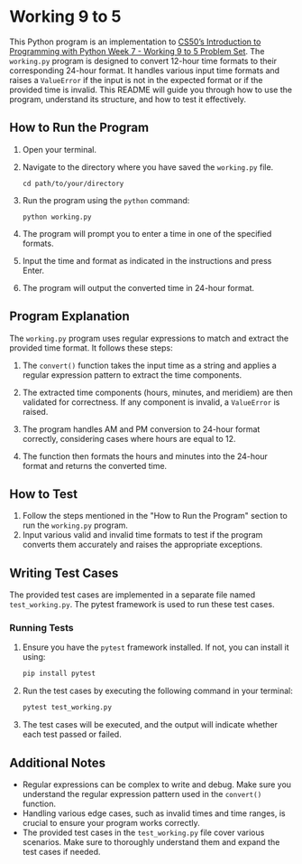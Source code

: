 # Working 9 to 5

This Python program is an implementation to [CS50’s Introduction to Programming with Python Week 7 - Working 9 to 5 Problem Set](https://cs50.harvard.edu/python/2022/psets/7/working/). The `working.py` program is designed to convert 12-hour time formats to their corresponding 24-hour format. It handles various input time formats and raises a `ValueError` if the input is not in the expected format or if the provided time is invalid. This README will guide you through how to use the program, understand its structure, and how to test it effectively.

## How to Run the Program

1. Open your terminal.
2. Navigate to the directory where you have saved the `working.py` file.

   ```
   cd path/to/your/directory
   ```

3. Run the program using the `python` command:

   ```
   python working.py
   ```

4. The program will prompt you to enter a time in one of the specified formats.
5. Input the time and format as indicated in the instructions and press Enter.
6. The program will output the converted time in 24-hour format.

## Program Explanation

The `working.py` program uses regular expressions to match and extract the provided time format. It follows these steps:

1. The `convert()` function takes the input time as a string and applies a regular expression pattern to extract the time components.
   
2. The extracted time components (hours, minutes, and meridiem) are then validated for correctness. If any component is invalid, a `ValueError` is raised.

3. The program handles AM and PM conversion to 24-hour format correctly, considering cases where hours are equal to 12.

4. The function then formats the hours and minutes into the 24-hour format and returns the converted time.

## How to Test

1. Follow the steps mentioned in the "How to Run the Program" section to run the `working.py` program.
2. Input various valid and invalid time formats to test if the program converts them accurately and raises the appropriate exceptions.

## Writing Test Cases

The provided test cases are implemented in a separate file named `test_working.py`. The pytest framework is used to run these test cases.

### Running Tests

1. Ensure you have the `pytest` framework installed. If not, you can install it using:

   ```sh
   pip install pytest
   ```

2. Run the test cases by executing the following command in your terminal:

   ```sh
   pytest test_working.py
   ```

3. The test cases will be executed, and the output will indicate whether each test passed or failed.

## Additional Notes

- Regular expressions can be complex to write and debug. Make sure you understand the regular expression pattern used in the `convert()` function.
- Handling various edge cases, such as invalid times and time ranges, is crucial to ensure your program works correctly.
- The provided test cases in the `test_working.py` file cover various scenarios. Make sure to thoroughly understand them and expand the test cases if needed.